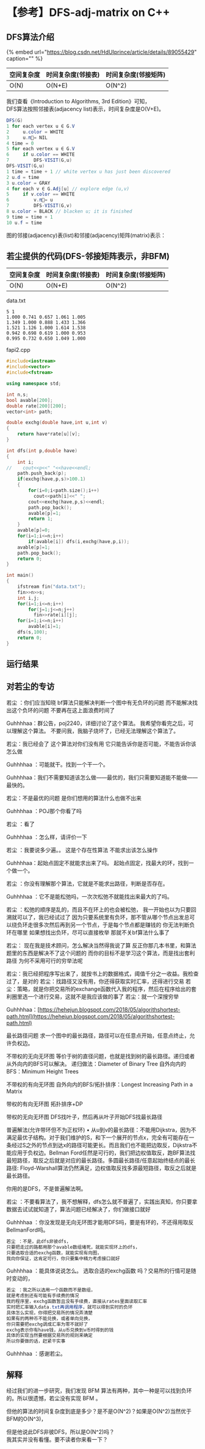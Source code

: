 # 【参考】DFS-adj-matrix on C++

## DFS算法介绍

{% embed url="https://blog.csdn.net/HdUIprince/article/details/89055429" caption="" %}

| 空间复杂度 | 时间复杂度\(邻接表\) | 时间复杂度\(邻接矩阵\) |
| :--- | :--- | :--- |
| O\(N\) | O\(N+E\) | O\(N^2\) |

我们查看《Introduction to Algorithms, 3rd Edition》可知，  
DFS算法按照邻接表\(adjacency list\)表示，时间复杂度是O\(V+E\)。

```csharp
DFS(G)
1 for each vertex u ∈ G.V
2     u.color = WHITE
3     u.π= NIL
4 time = 0
5 for each vertex u ∈ G.V
6     if u.color == WHITE
7         DFS-VISIT(G,u)
DFS-VISIT(G,u)
1 time = time + 1 // white vertex u has just been discovered
2 u.d = time
3 u.color = GRAY
4 for each v ∈ G.Adj[u] // explore edge (u,v)
5     if v.color == WHITE
6         v.π= u
7         DFS-VISIT(G,v)
8 u.color = BLACK // blacken u; it is finished
9 time = time + 1
10 u.f = time
```

图的邻接\(adjacency\)表\(list\)和邻接\(adjacency\)矩阵\(matrix\)表示：

## 若尘提供的代码\(DFS-邻接矩阵表示，非BFM\)

| 空间复杂度 | 时间复杂度\(邻接表\) | 时间复杂度\(邻接矩阵\) |
| :--- | :--- | :--- |
| O\(N\) | O\(N+E\) | O\(N^2\) |

data.txt

```markup
5 1
1.000 0.741 0.657 1.061 1.005
1.349 1.000 0.888 1.433 1.366
1.521 1.126 1.000 1.614 1.538
0.942 0.698 0.619 1.000 0.953
0.995 0.732 0.650 1.049 1.000
```

fapi2.cpp

```cpp
#include<iostream>
#include<vector>
#include<fstream>

using namespace std;

int n,s;
bool avable[200];
double rate[200][200];
vector<int> path;

double exchg(double have,int u,int v)
{
    return have*rate[u][v];
}

int dfs(int p,double have)
{
    int i;
//    cout<<p<<" "<<have<<endl;
    path.push_back(p);
    if(exchg(have,p,s)>100.1)
    {
        for(i=0;i<path.size();i++)
          cout<<path[i]<<" ";
        cout<<exchg(have,p,s)<<endl;
        path.pop_back();
        avable[p]=1;
        return 1;
    }
    avable[p]=0;
    for(i=1;i<=n;i++)
        if(avable[i]) dfs(i,exchg(have,p,i));
    avable[p]=1;
    path.pop_back();
    return 0;
}

int main()
{
    ifstream fin("data.txt");
    fin>>n>>s;
    int i,j;
    for(i=1;i<=n;i++)
        for(j=1;j<=n;j++)
          fin>>rate[i][j];
    for(i=1;i<=n;i++)
        avable[i]=1;
    dfs(s,100);
    return 0;
}
```

## 运行结果

## 对若尘的专访

若尘 ：你们应当知晓 bf算法只能解决判断一个图中有无负环的问题 而不能解决找出这个负环的问题 不要再在这上面浪费时间了

Guhhhhaa：群公告，poj2240，详细讨论了这个算法。 我希望你看完之后，可以理解这个算法。 不要问我，我脑子烧坏了，已经无法理解这个算法了。

若尘：我已经会了 这个算法对你们没有用 它只能告诉你是否可能，不能告诉你该怎么做

Guhhhhaa ：可能就干。找到一个干一个。

Guhhhhaa：我们不需要知道该怎么做——最优的，我们只需要知道能不能做——最快的。

若尘：不是最优的问题 是你们想用的算法什么也做不出来

Guhhhhaa ：POJ那个你看了吗

若尘 ：看了

Guhhhhaa ：怎么样，请评价一下

若尘 ：我要说多少遍。。 这是个存在性算法 不能求出该怎么操作

Guhhhhaa：起始点固定不就能求出来了吗。 起始点固定，找最大的环，找到一个做一个。

若尘 ：你没有理解那个算法，它就是不能求出路径，判断是否存在。

Guhhhhaa ：它不是能松弛吗，一次次松弛不就能找出来最大的了吗。

若尘 ：松弛的顺序是乱的，而且不在环上的也会被松弛， 我一开始也以为只要回溯就可以了，我已经试过了 因为只要系统里有负环，那不管从哪个节点出发总可以绕负环走很多次然后再到另一个节点，于是每个节点都是赚钱的 你无法判断负环在哪里 如果想找出负环，尽可以直接枚举 那就不关bf算法什么事了

若尘： 现在我是技术顾问，怎么解决当然得我说了算 反正你那几本书里，和算法题里的东西是解决不了这个问题的 而你的目标不是学习这个算法，而是找出套利路径 为何不采用可行的穷举法呢

若尘：我已经把程序写出来了，就按书上的数据格式，阈值千分之一收益。我检查过了，是对的 若尘：找路径又没有用，你还得获取实时汇率，还得进行交易 若尘：策略，就是你把交易所的exchange函数代入我的程序，然后在程序给出的套利圈里选一个进行交易，这就不是我应该做的事了 若尘：就一个深搜穷举

Guhhhhaa：[https://hehejun.blogspot.com/2018/05/algorithshortest-path.html](https://hehejun.blogspot.com/2018/05/algorithshortest-path.html)

最长路径问题 求一个图中的最长路径，路径可以在任意点开始，任意点终止，允许负权边。

不带权的无向无环图 等价于树的直径问题，也就是找到树的最长路径。递归或者从外向内的BFS可以解决。 递归做法：Diameter of Binary Tree 自外向内的BFS：Minimum Height Trees

不带权的有向无环图 自外向内的BFS/拓扑排序：Longest Increasing Path in a Matrix

带权的有向无环图 拓扑排序+DP

带权的无向无环图 DFS找叶子，然后再从叶子开始DFS找最长路径

普遍解法\(允许带环但不为正权环\) • 从u到v的最长路径：不能用Dijkstra，因为不满足最优子结构。对于我们维护的S，和下一个展开的节点x，完全有可能存在一条经过S之外的节点到达x的路径可能更长。而且我们也不能把边取反，Dijkstra不能应用于负权边。Bellman Ford任然是可行的，我们把边权值取反，跑BF算法找最短路径，取反之后就是对应的最长路径。多圆最长路径/任意起始终结点的最长路径: Floyd-Warshall算法仍然满足，边权值取反找多源最短路径，取反之后就是最长路径。

你用的是DFS，不是普遍解法啊。

若尘 ：不要看算法了，我不想解释，dfs怎么就不普遍了，实践出真知，你只要拿数据去试试就知道了，算法问题已经解决了，你们做接口就好

Guhhhhaa ：你没发现是无向无环图才能用DFS吗，要是有环的，不还得用取反BellmanFord吗。

```csharp
若尘 ：不是，此dfs非彼dfs，
只要把走过的路都用那个avable数组堵死，就能实现环上的dfs，
只要选取合适的exchg函数，就能实现有向图，
我向你保证，这肯定可行，你只要集中精力考虑接口就好
```

Guhhhhaa ：能具体说说怎么。 选取合适的exchg函数 吗？交易所的行情可是随时变动的，

```csharp
若尘 ：我之所以选用一个函数而不是数组，
就是考虑到还有可能有手续费的情况 
我的程序里，exchg函数暂且没有手续费，直接从rates里面读取汇率 
实时把汇率输入data.txt再调用程序，就可以得到实时的负环 
具体怎么实现，你得把交易所的情况弄清楚 
如果有的两种币不能兑换，或者单向兑换，
你只需要把exchg调成汇率为零不就好了 
exchg表示你有have钱，从u币兑换到v币时得到的钱 
具体的实现当然要根据交易所的规则来确定 
所以你要做的话，赶紧干实事
```

Guhhhhaa ：感谢若尘。

## 解释

经过我们的进一步研究，我们发现 BFM 算法有两种，其中一种是可以找到负环的。所以很遗憾，若尘没有实现 BFM 。

但他的算法的时间复杂度到底是多少？是不是O\(N^2\)？如果是O\(N^2\)当然优于BFM的O\(N^3\)，

但是他说此DFS非彼DFS，所以是O\(N^2\)吗？  
我其实并没有看懂。要不读者你来看一下？

